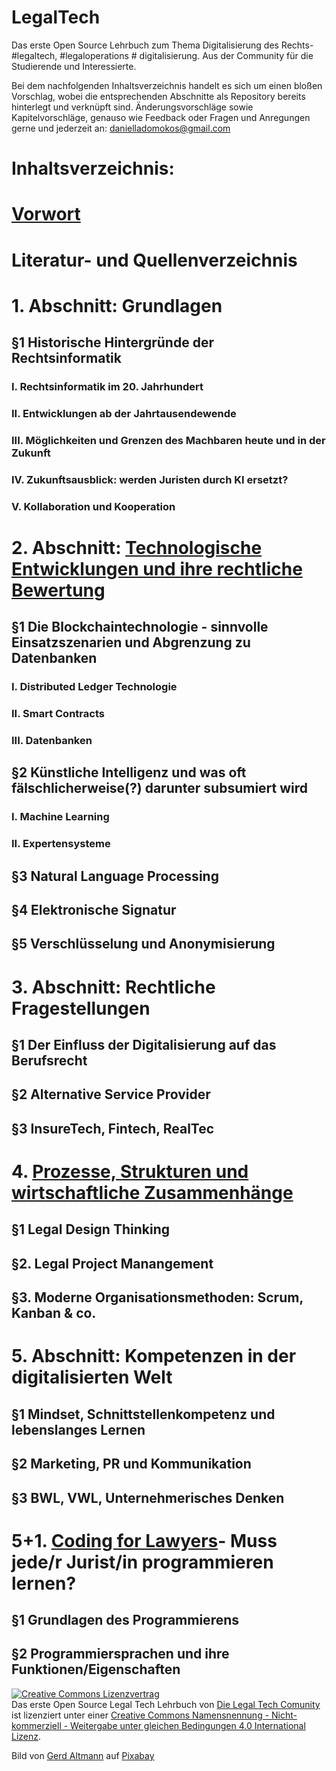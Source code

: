 # LegalTech
Das erste Open Source Lehrbuch zum Thema Digitalisierung des Rechts- #legaltech, #legaloperations # digitalisierung. Aus der Community für die Studierende und Interessierte.

Bei dem nachfolgenden Inhaltsverzeichnis handelt es sich um einen bloßen Vorschlag, wobei die entsprechenden Abschnitte als Repository bereits hinterlegt und verknüpft sind. Änderungsvorschläge sowie Kapitelvorschläge, genauso wie Feedback oder Fragen und Anregungen gerne und jederzeit an: danielladomokos@gmail.com

# Inhaltsverzeichnis:

# [Vorwort](https://github.com/DaniellaDomokos/Vorwort)

# Literatur- und Quellenverzeichnis

# 1. Abschnitt: Grundlagen 
  ## §1 Historische Hintergründe der Rechtsinformatik
   ### I. Rechtsinformatik im 20. Jahrhundert
   ### II. Entwicklungen ab der Jahrtausendewende
   ### III. Möglichkeiten und Grenzen des Machbaren heute und in der Zukunft
   ### IV. Zukunftsausblick: werden Juristen durch KI ersetzt?
   ### V. Kollaboration und Kooperation
# 2. Abschnitt: [Technologische Entwicklungen und ihre rechtliche Bewertung](https://github.com/DaniellaDomokos/technologische-Entwicklungen-und-ihre-rechtliche-bewertung)
  ## §1 Die Blockchaintechnologie - sinnvolle Einsatzszenarien und Abgrenzung zu Datenbanken
   ### I. Distributed Ledger Technologie
   ### II. Smart Contracts
   ### III. Datenbanken
  ## §2 Künstliche Intelligenz und was oft fälschlicherweise(?) darunter subsumiert wird
  ### I. Machine Learning
  ### II. Expertensysteme
## §3 Natural Language Processing
## §4 Elektronische Signatur
## §5 Verschlüsselung und Anonymisierung
# 3. Abschnitt: Rechtliche Fragestellungen
 ## §1 Der Einfluss der Digitalisierung auf das Berufsrecht
 ## §2 Alternative Service Provider
 ## §3 InsureTech, Fintech, RealTec
 # 4. [Prozesse, Strukturen und wirtschaftliche Zusammenhänge](https://github.com/DaniellaDomokos/-Prozesse-Strukturen-und-wirtschaftliche-Zusammenhaenge/blob/master/README.md)
 ## §1 Legal Design Thinking
 ## §2. Legal Project Manangement
 ## §3. Moderne Organisationsmethoden: Scrum, Kanban & co.
# 5. Abschnitt: Kompetenzen in der digitalisierten Welt
 ## §1 Mindset, Schnittstellenkompetenz und lebenslanges Lernen 
 ## §2 Marketing, PR und Kommunikation
 ## §3 BWL, VWL, Unternehmerisches Denken
 # 5+1. [Coding for Lawyers](https://github.com/DaniellaDomokos/Coding-for-Lawyers)- Muss jede/r Jurist/in programmieren lernen?
 ## §1 Grundlagen des Programmierens
 ## §2 Programmiersprachen und ihre Funktionen/Eigenschaften 



<a rel="license" href="http://creativecommons.org/licenses/by-nc-sa/4.0/"><img alt="Creative Commons Lizenzvertrag" style="border-width:0" src="https://i.creativecommons.org/l/by-nc-sa/4.0/88x31.png" /></a><br /><span xmlns:dct="http://purl.org/dc/terms/" href="http://purl.org/dc/dcmitype/Text" property="dct:title" rel="dct:type">Das erste Open Source Legal Tech Lehrbuch</span> von <a xmlns:cc="http://creativecommons.org/ns#" href="https://github.com/DaniellaDomokos/LegalTech.git" property="cc:attributionName" rel="cc:attributionURL">Die Legal Tech Comunity </a> ist lizenziert unter einer <a rel="license" href="http://creativecommons.org/licenses/by-nc-sa/4.0/">Creative Commons Namensnennung - Nicht-kommerziell - Weitergabe unter gleichen Bedingungen 4.0 International Lizenz</a>.

Bild von <a href="https://pixabay.com/de/users/geralt-9301/?utm_source=link-attribution&amp;utm_medium=referral&amp;utm_campaign=image&amp;utm_content=1691282">Gerd Altmann</a> auf <a href="https://pixabay.com/de/?utm_source=link-attribution&amp;utm_medium=referral&amp;utm_campaign=image&amp;utm_content=1691282">Pixabay</a>

